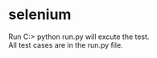 # selenium
Run C:\> python run.py will excute the test. <br/>
All test cases are in the run.py file.
